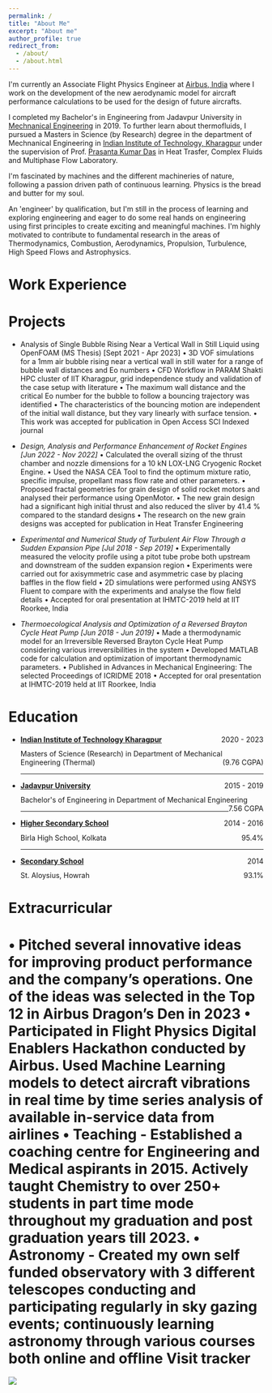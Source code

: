 ```yaml
---
permalink: /
title: "About Me"
excerpt: "About me"
author_profile: true
redirect_from: 
  - /about/
  - /about.html
---
```


 I'm currently an Associate Flight Physics Engineer at <a href="https://www.airbus.com/en">Airbus, India</a> where I work on the development of the new aerodynamic model for aircraft performance calculations to be used for the design of future aircrafts.

 I completed my Bachelor's in Engineering from Jadavpur University in [Mechnanical Engineering](https://jadavpuruniversity.in/academics/mechanical-engineering/) in 2019. To further learn about thermofluids, I pursued a Masters in Science (by Research) degree in the department of Mechnanical Engineering in [Indian Institute of Technology, Kharagpur](https://www.iitkgp.ac.in/) under the supervision of Prof. [Prasanta Kumar Das](https://www.iitkgp.ac.in/department/ME/faculty/me-pkd) in Heat Trasfer, Complex Fluids and Multiphase Flow Laboratory. 

 I'm fascinated by machines and the different machineries of nature, following a passion driven path of continuous learning. Physics is the bread and butter for my soul. 
          
 An 'engineer' by qualification, but I'm still in the process of learning and exploring engineering and eager to do some real hands on engineering using first principles to create exciting and meaningful machines. I'm highly motivated to contribute to fundamental research in the areas of Thermodynamics, Combustion, Aerodynamics, Propulsion, Turbulence, High Speed Flows and Astrophysics.

Work Experience
======



Projects 
======

- Analysis of Single Bubble Rising Near a Vertical Wall in Still Liquid using OpenFOAM (MS Thesis) [Sept 2021 - Apr 2023]
  • 3D VOF simulations for a 1mm air bubble rising near a vertical wall in still water for a range of bubble wall distances and Eo numbers
  • CFD Workflow in PARAM Shakti HPC cluster of IIT Kharagpur, grid independence study and validation of the case setup with literature
  • The maximum wall distance and the critical Eo number for the bubble to follow a bouncing trajectory was identified
  • The characteristics of the bouncing motion are independent of the initial wall distance, but they vary linearly with surface tension.
  • This work was accepted for publication in Open Access SCI Indexed journal

- *Design, Analysis and Performance Enhancement of Rocket Engines [Jun 2022 - Nov 2022]*
  • Calculated the overall sizing of the thrust chamber and nozzle dimensions for a 10 kN LOX-LNG Cryogenic Rocket Engine.
  • Used the NASA CEA Tool to find the optimum mixture ratio, specific impulse, propellant mass flow rate and other parameters.
  • Proposed fractal geometries for grain design of solid rocket motors and analysed their performance using OpenMotor.
  • The new grain design had a significant high initial thrust and also reduced the sliver by 41.4 % compared to the standard designs
  • The research on the new grain designs was accepted for publication in Heat Transfer Engineering

- *Experimental and Numerical Study of Turbulent Air Flow Through a Sudden Expansion Pipe [Jul 2018 - Sep 2019]*
  • Experimentally measured the velocity profile using a pitot tube probe both upstream and downstream of the sudden expansion region
  • Experiments were carried out for axisymmetric case and asymmetric case by placing baffles in the flow field
  • 2D simulations were performed using ANSYS Fluent to compare with the experiments and analyse the flow field details
  • Accepted for oral presentation at IHMTC-2019 held at IIT Roorkee, India

- *Thermoecological Analysis and Optimization of a Reversed Brayton Cycle Heat Pump [Jun 2018 - Jun 2019]*
  • Made a thermodynamic model for an Irreversible Reversed Brayton Cycle Heat Pump considering various irreversibilities in the system
  • Developed MATLAB code for calculation and optimization of important thermodynamic parameters.
  • Published in Advances in Mechanical Engineering: The selected Proceedings of ICRIDME 2018
  • Accepted for oral presentation at IHMTC-2019 held at IIT Roorkee, India
  

Education
======
* <p style="margin-bottom: 1em;  margin-top: 1em;"><a href="http://iitkgp.ac.in/"> <strong>Indian Institute of Technology Kharagpur </strong></a> <span style="float: right; ">2020 - 2023</span></p><p style="margin-bottom: 0em;  margin-top: -0.2em;">Masters of Science (Research) in Department of Mechanical Engineering (Thermal) <span style="float: right; ">(9.76 CGPA)</span></p><hr />
* <p style="margin-bottom: 1em;  margin-top: 1em;"><a href="https://jadavpuruniversity.in/"> <strong>Jadavpur University </strong></a> <span style="float: right; ">2015 - 2019</span></p><p style="margin-bottom: 0em;  margin-top: -0.2em;">Bachelor's of Engineering in Department of Mechanical Engineering <span style="float: right; ">7.56 CGPA</span></p><hr />
* <p style="margin-bottom: 1em;  margin-top: 1em;"><a href="https://birlahighschool.com/"> <strong>Higher Secondary School </strong></a> <span style="float: right; ">2014 - 2016</span></p><p style="margin-bottom: 0em;  margin-top: -0.2em;">Birla High School, Kolkata <span style="float: right; ">95.4%</span></p><hr />
* <p style="margin-bottom: 1em;  margin-top: 1em;"><a href="https://www.staloysiushowrah.com/"><strong>Secondary School </strong></a> <span style="float: right; "> 2014 </span></p><p style="margin-bottom: 1em;  margin-top: -0.2em;">St. Aloysius, Howrah <span style="float: right; ">93.1%</span></p>

Extracurricular
======
• Pitched several innovative ideas for improving product performance and the company’s operations. One of the ideas was selected in the
Top 12 in Airbus Dragon’s Den in 2023
• Participated in Flight Physics Digital Enablers Hackathon conducted by Airbus. Used Machine Learning models to detect aircraft
vibrations in real time by time series analysis of available in-service data from airlines
• Teaching - Established a coaching centre for Engineering and Medical aspirants in 2015. Actively taught Chemistry to over 250+
students in part time mode throughout my graduation and post graduation years till 2023.
• Astronomy - Created my own self funded observatory with 3 different telescopes conducting and participating regularly in sky gazing
events; continuously learning astronomy through various courses both online and offline
Visit tracker
======
<a href="https://clustrmaps.com/site/1bupr" title="Visit tracker"><img src="//www.clustrmaps.com/map_v2.png?d=_J1bSlDqkAH17JefeoWFvBNFiw5CU7WL6bDNDBzGUUw&cl=ffffff"></a>
